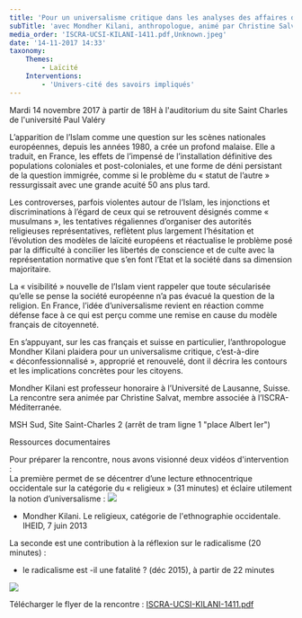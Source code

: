 ```yaml
---
title: 'Pour un universalisme critique dans les analyses des affaires de la Cité'
subTitle: 'avec Mondher Kilani, anthropologue, animé par Christine Salvat'
media_order: 'ISCRA-UCSI-KILANI-1411.pdf,Unknown.jpeg'
date: '14-11-2017 14:33'
taxonomy:
    Themes:
        - Laïcité
    Interventions:
        - 'Univers-cité des savoirs impliqués'
---
```


Mardi 14 novembre 2017 à partir de 18H à l'auditorium du site Saint Charles de l'université Paul Valéry

L’apparition de l’Islam comme une question sur les scènes nationales européennes, depuis les années 1980, a crée un profond malaise. Elle a traduit, en France, les effets de l’impensé de l’installation définitive des populations coloniales et post-coloniales, et une forme de déni persistant de la question immigrée, comme si le problème du « statut de l’autre » ressurgissait avec une grande acuité 50 ans plus tard. 

Les controverses, parfois violentes autour de l’Islam, les injonctions et discriminations à l’égard de ceux qui se retrouvent désignés comme « musulmans », les tentatives régaliennes d’organiser des autorités religieuses représentatives, reflètent plus largement l‘hésitation et l’évolution des modèles de laïcité européens et réactualise le problème posé par la difficulté à concilier les libertés de conscience et de culte avec la représentation normative que s’en font l’Etat et la société dans sa dimension majoritaire. 

La « visibilité » nouvelle de l’Islam vient rappeler que toute sécularisée qu’elle se pense la société européenne n’a pas évacué la question de la religion. En France, l’idée d’universalisme revient en réaction comme défense face à ce qui est perçu comme une remise en cause du modèle français de citoyenneté. 

En s’appuyant, sur les cas français et suisse en particulier, l’anthropologue Mondher Kilani plaidera pour un universalisme critique, c’est-à-dire « déconfessionnalisé », approprié et renouvelé, dont il décrira les contours et les implications concrètes pour les citoyens.

Mondher Kilani est professeur honoraire à l’Université de Lausanne, Suisse.
La rencontre sera animée par Christine Salvat, membre associée à l’ISCRA-Méditerranée.

MSH Sud, Site Saint-Charles 2 (arrêt de tram ligne 1 "place Albert Ier")

Ressources documentaires  

Pour préparer la rencontre, nous avons visionné deux vidéos d'intervention :  
  La première permet de se décentrer d’une lecture ethnocentrique occidentale sur la catégorie du « religieux » (31 minutes) et éclaire utilement la notion d’universalisme :
![](https://www.youtube.com/watch?v=gwQqMEMdFF8)

- Mondher Kilani. Le religieux, catégorie de l'ethnographie occidentale. IHEID, 7 juin 2013

La seconde est une contribution à la réflexion sur le radicalisme (20 minutes) :
- le radicalisme est -il une fatalité ? (déc 2015), à partir de 22 minutes

![](https://vimeo.com/149547654)

Télécharger le flyer de la rencontre :   [ISCRA-UCSI-KILANI-1411.pdf](ISCRA-UCSI-KILANI-1411.pdf)
